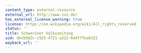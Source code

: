 ```yaml
---
content_type: external-resource
external_url: http://www.svz.de/
has_external_license_warning: true
license: https://en.wikipedia.org/wiki/All_rights_reserved
status: ''
title: Schweriner Volkszeitung
uid: dbcb582c-c925-4721-a222-6d4f7fea6322
wayback_url: ''
---
```

